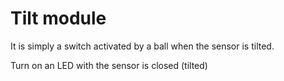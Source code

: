 # Tilt module

It is simply a switch activated by a ball when the sensor is tilted.

Turn on an LED with the sensor is closed (tilted)
